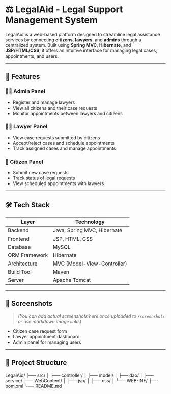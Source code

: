 # ⚖️ LegalAid - Legal Support Management System

LegalAid is a web-based platform designed to streamline legal assistance services by connecting **citizens**, **lawyers**, and **admins** through a centralized system. Built using **Spring MVC**, **Hibernate**, and **JSP/HTML/CSS**, it offers an intuitive interface for managing legal cases, appointments, and users.

---

## 🚀 Features

### 👨‍💼 Admin Panel
- Register and manage lawyers
- View all citizens and their case requests
- Monitor appointments between lawyers and citizens

### 👩‍⚖️ Lawyer Panel
- View case requests submitted by citizens
- Accept/reject cases and schedule appointments
- Track assigned cases and manage appointments

### 👥 Citizen Panel
- Submit new case requests
- Track status of legal requests
- View scheduled appointments with lawyers

---

## 🛠️ Tech Stack

| Layer         | Technology                        |
|---------------|-----------------------------------|
| Backend       | Java, Spring MVC, Hibernate       |
| Frontend      | JSP, HTML, CSS                    |
| Database      | MySQL                             |
| ORM Framework | Hibernate                         |
| Architecture  | MVC (Model-View-Controller)       |
| Build Tool    | Maven                             |
| Server        | Apache Tomcat                     |

---

## 📸 Screenshots

> *(You can add actual screenshots here once uploaded to `/screenshots` or use markdown image links)*

- Citizen case request form  
- Lawyer appointment dashboard  
- Admin panel for managing users

---

## 📁 Project Structure

LegalAid/
├── src/
│ ├── controller/
│ ├── model/
│ ├── dao/
│ ├── service/
├── WebContent/
│ ├── jsp/
│ ├── css/
│ └── WEB-INF/
├── pom.xml
└── README.md
